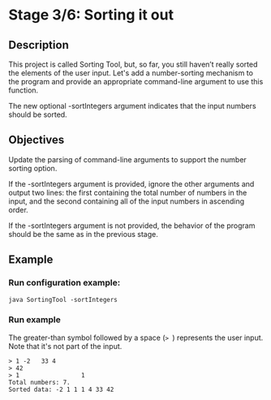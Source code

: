 # Stage 3/6: Sorting it out

## Description
This project is called Sorting Tool, but, so far, you still haven’t really sorted the elements of the user input. Let's add a number-sorting mechanism to the program and provide an appropriate command-line argument to use this function.

The new optional -sortIntegers argument indicates that the input numbers should be sorted.

## Objectives
Update the parsing of command-line arguments to support the number sorting option.

If the -sortIntegers argument is provided, ignore the other arguments and output two lines: the first containing the total number of numbers in the input, and the second containing all of the input numbers in ascending order.

If the -sortIntegers argument is not provided, the behavior of the program should be the same as in the previous stage.

## Example
### Run configuration example:

`java SortingTool -sortIntegers`

### Run example

The greater-than symbol followed by a space (`> `) represents the user input. Note that it's not part of the input.
```
> 1 -2   33 4
> 42
> 1                 1
Total numbers: 7.
Sorted data: -2 1 1 1 4 33 42
```